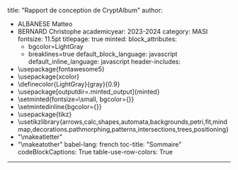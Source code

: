 title: "Rapport de conception de CryptAlbum"
author:
  - ALBANESE Matteo
  - BERNARD Christophe
academicyear: 2023-2024
category: MASI
fontsize: 11.5pt
titlepage: true
minted:
  block_attributes:
    - bgcolor=LightGray
    - breaklines=true
  default_block_language: javascript
  default_inline_language: javascript
header-includes:
  - \usepackage{fontawesome5}
  - \usepackage{xcolor}
  - \definecolor{LightGray}{gray}{0.9}
  - \usepackage[outputdir=.minted_output]{minted}
  - \setminted{fontsize=\small, bgcolor={}}
  - \setmintedinline{bgcolor={}}
  - \usepackage{tikz}
  - \usetikzlibrary{arrows,calc,shapes,automata,backgrounds,petri,fit,mindmap,decorations.pathmorphing,patterns,intersections,trees,positioning}
  - "\\makeatletter"
  - "\\makeatother"
babel-lang: french
toc-title: "Sommaire"
codeBlockCaptions: True
table-use-row-colors: True
---
